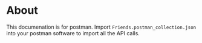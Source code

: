 # About
This documenation is for postman. Import `Friends.postman_collection.json` into your postman software to import all the API calls. 